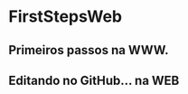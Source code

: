 # FirstStepsWeb
Primeiros passos na WWW.
----------------------------
Editando no GitHub... na WEB
------------------------------